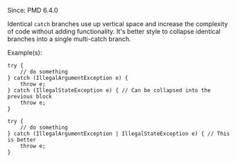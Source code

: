 Since: PMD 6.4.0

Identical `catch` branches use up vertical space and increase the complexity of code without
            adding functionality. It's better style to collapse identical branches into a single multi-catch
            branch.

Example(s):
```
try {
    // do something
} catch (IllegalArgumentException e) {
    throw e;
} catch (IllegalStateException e) { // Can be collapsed into the previous block
    throw e;
}

try {
    // do something
} catch (IllegalArgumentException | IllegalStateException e) { // This is better
    throw e;
}
```
